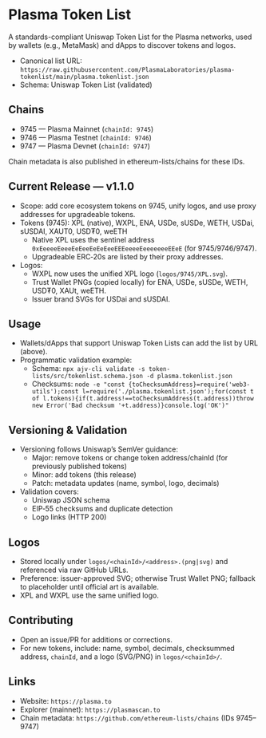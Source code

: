 # Plasma Token List

A standards-compliant Uniswap Token List for the Plasma networks, used by wallets (e.g., MetaMask) and dApps to discover tokens and logos.

- Canonical list URL: `https://raw.githubusercontent.com/PlasmaLaboratories/plasma-tokenlist/main/plasma.tokenlist.json`
- Schema: Uniswap Token List (validated)

## Chains
- 9745 — Plasma Mainnet (`chainId: 9745`)
- 9746 — Plasma Testnet (`chainId: 9746`)
- 9747 — Plasma Devnet (`chainId: 9747`)

Chain metadata is also published in ethereum-lists/chains for these IDs.

## Current Release — v1.1.0
- Scope: add core ecosystem tokens on 9745, unify logos, and use proxy addresses for upgradeable tokens.
- Tokens (9745): XPL (native), WXPL, ENA, USDe, sUSDe, WETH, USDai, sUSDAI, XAUT0, USD₮0, weETH
  - Native XPL uses the sentinel address `0xEeeeeEeeeEeEeeEeEeEeeEEEeeeeEeeeeeeeEEeE` (for 9745/9746/9747).
  - Upgradeable ERC‑20s are listed by their proxy addresses.
- Logos:
  - WXPL now uses the unified XPL logo (`logos/9745/XPL.svg`).
  - Trust Wallet PNGs (copied locally) for ENA, USDe, sUSDe, WETH, USD₮0, XAUt, weETH.
  - Issuer brand SVGs for USDai and sUSDAI.

## Usage
- Wallets/dApps that support Uniswap Token Lists can add the list by URL (above).
- Programmatic validation example:
  - Schema: `npx ajv-cli validate -s token-lists/src/tokenlist.schema.json -d plasma.tokenlist.json`
  - Checksums: `node -e "const {toChecksumAddress}=require('web3-utils');const l=require('./plasma.tokenlist.json');for(const t of l.tokens){if(t.address!==toChecksumAddress(t.address))throw new Error('Bad checksum '+t.address)}console.log('OK')"`

## Versioning & Validation
- Versioning follows Uniswap’s SemVer guidance:
  - Major: remove tokens or change token address/chainId (for previously published tokens)
  - Minor: add tokens (this release)
  - Patch: metadata updates (name, symbol, logo, decimals)
- Validation covers:
  - Uniswap JSON schema
  - EIP‑55 checksums and duplicate detection
  - Logo links (HTTP 200)

## Logos
- Stored locally under `logos/<chainId>/<address>.(png|svg)` and referenced via raw GitHub URLs.
- Preference: issuer-approved SVG; otherwise Trust Wallet PNG; fallback to placeholder until official art is available.
- XPL and WXPL use the same unified logo.

## Contributing
- Open an issue/PR for additions or corrections.
- For new tokens, include: name, symbol, decimals, checksummed address, `chainId`, and a logo (SVG/PNG) in `logos/<chainId>/`.

## Links
- Website: `https://plasma.to`
- Explorer (mainnet): `https://plasmascan.to`
- Chain metadata: `https://github.com/ethereum-lists/chains` (IDs 9745–9747)
